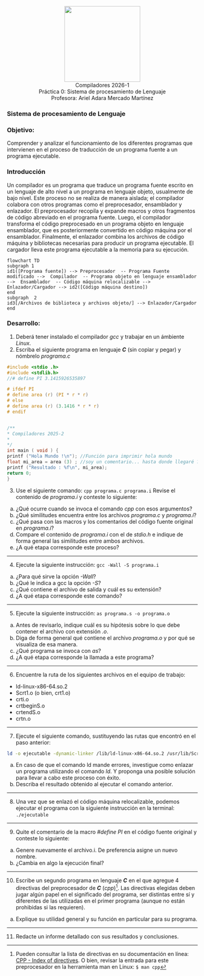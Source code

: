 <p  align="center">
  <img  width="200"  src="https://www.fciencias.unam.mx/sites/default/files/logoFC_2.png"  alt="">  <br>Compiladores  2026-1 <br>
  Práctica 0: Sistema de procesamiento de Lenguaje <br> Profesora: Ariel Adara Mercado Martínez
</p>

### Sistema de procesamiento de Lenguaje
### Objetivo:
Comprender y analizar el funcionamiento de los diferentes programas que intervienen en el proceso de traducción de un programa fuente a un programa ejecutable.

### Introducción
Un compilador es un programa que traduce un programa fuente escrito en un lenguaje de alto nivel a un
programa en lenguaje objeto, usualmente de bajo nivel. Este proceso no se realiza de manera aislada; el
compilador colabora con otros programas como el preprocesador, ensamblador y enlazador.
El preprocesador recopila y expande macros y otros fragmentos de código abreviado en el programa
fuente. Luego, el compilador transforma el código preprocesado en un programa objeto en lenguaje ensamblador, que es posteriormente convertido en código máquina por el ensamblador. Finalmente, el enlazador combina los archivos de código máquina y bibliotecas necesarias para producir un programa ejecutable. El cargador lleva este programa ejecutable a la memoria para su ejecución.

```mermaid
flowchart TD
subgraph 1
id1([Programa fuente]) --> Preprocesador  -- Programa Fuente modificado -->  Compilador  -- Programa objeto en lenguaje ensamblador -->  Ensamblador  -- Código máquina relocalizable --> Enlazador/Cargador --> id2([Código máquina destino])
end
subgraph  2  
id3[/Archivos de biblioteca y archivos objeto/] --> Enlazador/Cargador  
end  
 ```

### Desarrollo:

1. Deberá tener instalado el compilador _gcc_ y trabajar en un ámbiente _Linux_.
2. Escriba el siguiente programa en lenguaje **_C_** (sin copiar y pegar) y nómbrelo *programa.c*
```c
#include <stdio .h>
#include <stdlib.h>
//# define PI 3.1415926535897

# ifdef PI
# define area (r) (PI * r * r)
# else
# define area (r) (3.1416 * r * r)
# endif


/**
* Compiladores 2025-2
*
*/
int main ( void ) {
printf ("Hola Mundo !\n"); //Función para imprimir hola mundo
float mi_area = area (3) ; //soy un comentario... hasta donde llegaré ?
printf ("Resultado : %f\n", mi_area);
return 0;
}
```

3. Use el siguiente comando: `cpp programa.c programa.i`
Revise el contenido de _programa.i_ y conteste lo siguiente:
<ol type="a">
  <li>¿Qué ocurre cuando se invoca el comando <i>cpp</i> con esos argumentos?</li>
  <li>¿Qué similitudes encuentra entre los archivos <i>programa.c</i> y <i>programa.i</i>?</li>
  <li>¿Qué pasa con las macros y los comentarios del código fuente original en <i>programa.i</i>?</li>
  <li>Compare el contenido de <i>programa.i</i> con el de <i>stdio.h</i> e indique de forma general las similitudes entre ambos
  archivos.</li>
  <li>¿A qué etapa corresponde este proceso?</li>
</ol>

---

4. Ejecute la siguiente instrucción: ``gcc -Wall -S programa.i``
<ol type="a">
  <li>¿Para qué sirve la opción <i>-Wall</i>?</li>
  <li>¿Qué le indica a gcc la opción <i>-S</i>?</li>
  <li>¿Qué contiene el archivo de salida y cuál es su extensión?</li>
  <li>¿A qué etapa corresponde este comando?</li>
</ol>

---

5. Ejecute la siguiente instrucción: `as programa.s -o programa.o`
<ol type="a">
  <li> Antes de revisarlo, indique cuál es su hipótesis sobre lo que debe contener el archivo con extensión  <i>.o</i>. </li>
  <li> Diga de forma general qué contiene el archivo <i>programa.o</i> y por qué se visualiza de esa manera. </li>
  <li> ¿Qué programa se invoca con  <i>as</i>? </li>
  <li> ¿A qué etapa corresponde la llamada a este programa? </li>
</ol>

---

6. Encuentre la ruta de los siguientes archivos en el equipo de trabajo:
* ld-linux-x86-64.so.2
* Scrt1.o (o bien, crt1.o)
* crti.o
* crtbeginS.o
* crtendS.o
* crtn.o

---

7. Ejecute el siguiente comando, sustituyendo las rutas que encontró en el paso anterior:
```bash
ld -o ejecutable -dynamic-linker /lib/ld-linux-x86-64.so.2 /usr/lib/Scrt1.o /usr/lib/crti.o programa.o -lc /usr/lib/crtn.o
```

<ol type="a">
  <li> En caso de que el comando ld mande errores, investigue como enlazar un programa utilizando el comando <i>ld</i>. Y proponga una posible solución para llevar a cabo este proceso con éxito. </li>
  <li> Describa el resultado obtenido al ejecutar el comando anterior. </li>
</ol>

---
8. Una vez que se enlazó el código máquina relocalizable, podemos ejecutar el programa con la siguiente
instrucción en la terminal: ```./ejecutable```
---

9. Quite el comentario de la macro _#define PI_ en el código fuente original y conteste lo siguiente:
<ol type="a">
  <li> Genere nuevamente el archivo.i. De preferencia asigne un nuevo nombre.</li>
  <li> ¿Cambia en algo la ejecución final? </li>
</ol>

---

10. Escribe un segundo programa en lenguaje **_C_** en el que agregue 4 directivas del preprocesador
de _**C**_ (_cpp_)[^1]. Las directivas elegidas deben jugar algún papel en el significado del programa, ser distintas entre sí y
diferentes de las utilizadas en el primer programa (aunque no están prohibidas si las requieren). 
<ol type="a">
    <li>Explique su utilidad
general y su función en particular para su programa.</li>
</ol>

---

11. Redacte un informe detallado con sus resultados y conclusiones.


[^1]: Pueden consultar la lista de directivas en su documentación en línea: [CPP - Index of directives](https://gcc.gnu.org/onlinedocs/cpp/Index-of-Directives.html##Index-of-Directives). O bien, revisar la entrada para este preprocesador en la herramienta man en Linux: `$ man cpp`

